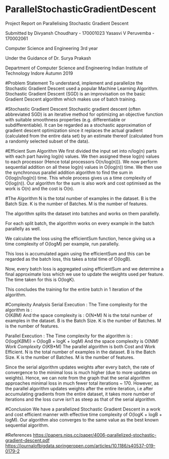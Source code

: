 # ParallelStochasticGradientDescent
Project Report
on
Parallelising Stochastic Gradient Descent

Submitted by
Divyansh Choudhary - 170001023
Yasasvi V Peruvemba - 170002061

Computer Science and Engineering
3rd year

Under the Guidance of
Dr. Surya Prakash


Department of Computer Science and Engineering
Indian Institute of Technology Indore
Autumn 2019






#Problem Statement
To understand, implement and parallelize the Stochastic Gradient Descent used a popular Machine Learning Algorithm. Stochastic Gradient Descent (SGD) is an improvisation on the basic Gradient Descent algorithm which makes use of batch training.

#Stochastic Gradient Descent
Stochastic gradient descent (often abbreviated SGD) is an iterative method for optimizing an objective function with suitable smoothness properties (e.g. differentiable or subdifferentiable). It can be regarded as a stochastic approximation of gradient descent optimization since it replaces the actual gradient (calculated from the entire data set) by an estimate thereof (calculated from a randomly selected subset of the data).

#Efficient Sum Algorithm
We first divided the input set into n/log(n) parts with each part having log(n) values. We then assigned these log(n) values to each processor (Hence total processors O(n/log(n))). We now perform sequential addition on all these log(n) values in O(log(n)) time. We then use the synchronous parallel addition algorithm to find the sum in O(log(n/log(n)) time. This whole process gives us a time complexity of O(log(n)). Our algorithm for the sum is also work and cost optimised as the work is O(n) and the cost is O(n).


#The Algorithm
N is the total number of examples in the dataset.
B is the Batch Size.
K is the number of Batches.
M is the number of features.

The algorithm splits the dataset into batches and works on them parallelly.

For each split batch, the algorithm works on every example in the batch parallelly as well.

We calculate the loss using the efficientSum function, hence giving us a time complexity of O(logM) per example, run parallelly.

This loss is accumulated again using the efficientSum and this can be regarded as the batch loss, this takes a total time of O(logB).

Now, every batch loss is aggregated using efficientSum and we determine a final approximate loss which we use to update the weights used per feature. The time taken for this is O(logK).

This concludes the training for the entire batch in 1 iteration of the algorithm.


#Complexity Analysis
Serial Execution : 
		The Time complexity for the algorithm is :  
		O(K*B*M)
		And the space complexity is :
		O(N*M)
		N is the total number of examples in the dataset.
		B is the Batch Size.
		K is the number of Batches.
		M is the number of features.

 Parallel Execution : 
		The Time complexity for the algorithm is :  
		O(log(K*B*M)) = O(logB + logK + logM)
		And the space complexity is 
		O(N*M)
		Work Complexity
		O(K*B*M)
		The parallel algorithm is both Cost and Work Efficient.
		N is the total number of examples in the dataset.
		B is the Batch Size.
		K is the number of Batches.
		M is the number of features.


Since the serial algorithm updates weights after every batch, the rate of convergence to the minimal loss is much higher (due to more updates on weights). Hence, we can note from the graph that the serial algorithm approaches minimal loss in much fewer total iterations ~ 170. However, as the parallel algorithm updates weights after the entire iteration, i.e after accumulating gradients from the entire dataset, it takes more number of iterations and the loss curve isn’t as steep as that of the serial algorithm. 

#Conclusion
We have a parallelized Stochastic Gradient Descent in a work and cost efficient manner with effective time complexity of O(logK + logB + logM). Our algorithm also converges to the same value as the best known sequential algorithm. 

#References
https://papers.nips.cc/paper/4006-parallelized-stochastic-gradient-descent.pdf
https://journalofbigdata.springeropen.com/articles/10.1186/s40537-019-0179-2
